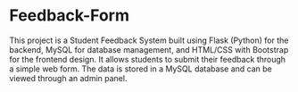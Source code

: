 # Feedback-Form
This project is a Student Feedback System built using Flask (Python) for the backend, MySQL for database management, and HTML/CSS with Bootstrap for the frontend design. It allows students to submit their feedback through a simple web form. The data is stored in a MySQL database and can be viewed through an admin panel.
